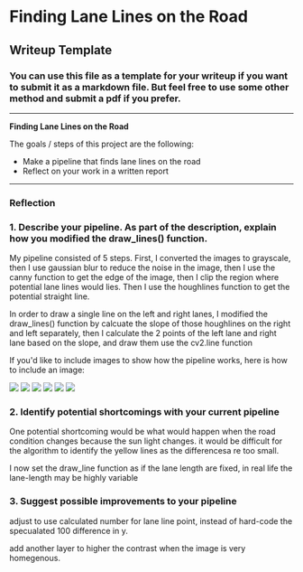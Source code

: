 # **Finding Lane Lines on the Road** 

## Writeup Template

### You can use this file as a template for your writeup if you want to submit it as a markdown file. But feel free to use some other method and submit a pdf if you prefer.

---

**Finding Lane Lines on the Road**

The goals / steps of this project are the following:
* Make a pipeline that finds lane lines on the road
* Reflect on your work in a written report


[//]: # (Image References)

[image1]: ./examples/grayscale.jpg "Grayscale"

---

### Reflection

### 1. Describe your pipeline. As part of the description, explain how you modified the draw_lines() function.

My pipeline consisted of 5 steps. First, I converted the images to grayscale, then I use gaussian blur to reduce the noise in the image, then I use the canny function to get the edge of the image, then I clip the region where potential lane lines would lies. Then I use the houghlines function to get the potential straight line.

In order to draw a single line on the left and right lanes, I modified the draw_lines() function by calcuate the slope of those houghlines on the right and left separately, then I calculate the 2 points of the left lane and right lane based on the slope, and draw them use the cv2.line function

If you'd like to include images to show how the pipeline works, here is how to include an image: 

![](test_images/solidWhiteCurve.jpg)
![](test_images/solidWhiteRight.jpg)
![](test_images/solidYellowCurve.jpg)
![](test_images/solidYellowCurve2.jpg)
![](test_images/solidYellowLeft.jpg)
![](test_images/whiteCarLaneSwitch.jpg)


### 2. Identify potential shortcomings with your current pipeline


One potential shortcoming would be what would happen when the road condition changes because the sun light changes. it would be difficult for the algorithm to identify the yellow lines as the differencesa re too small.

I now set the draw_line function as if the lane length are fixed, in real life the lane-length may be highly variable


### 3. Suggest possible improvements to your pipeline

adjust to use calculated number for lane line point, instead of hard-code the specualated 100 difference in y.

add another layer to higher the contrast when the image is very homegenous.
